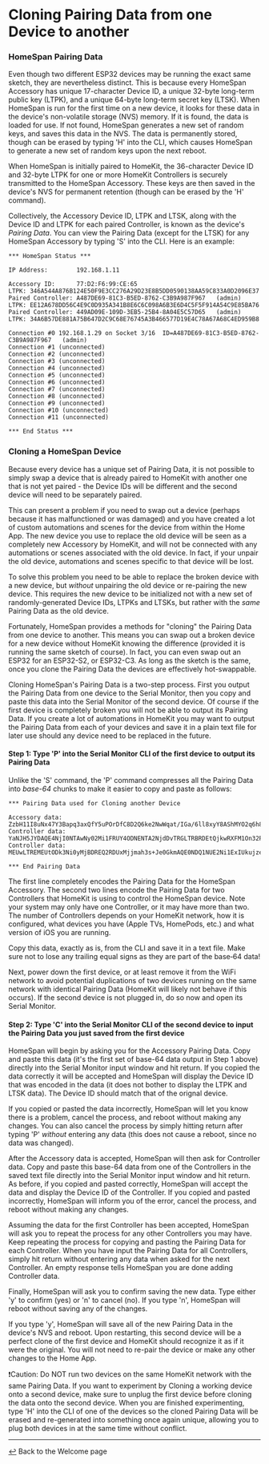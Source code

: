 # Cloning Pairing Data from one Device to another

### HomeSpan Pairing Data

Even though two different ESP32 devices may be running the exact same sketch, they are nevertheless distinct.  This is because every HomeSpan Accessory has unique 17-character Device ID, a unique 32-byte long-term public key (LTPK), and a unique 64-byte long-term secret key (LTSK).  When HomeSpan is run for the first time on a new device, it looks for these data in the device's non-volatile storage (NVS) memory.  If it is found, the data is loaded for use.  If not found, HomeSpan generates a new set of random keys, and saves this data in the NVS.  The data is permanently stored, though can be erased by typing 'H' into the CLI, which causes HomeSpan to generate a new set of random keys upon the next reboot.

When HomeSpan is initially paired to HomeKit, the 36-character Device ID and 32-byte LTPK for one or more HomeKit Controllers is securely transmitted to the HomeSpan Accessory.  These keys are then saved in the device's NVS for permanent retention (though can be erased by the 'H' command).

Collectively, the Accessory Device ID, LTPK and LTSK, along with the Device ID and LTPK for each paired Controller, is known as the device's *Pairing Data*.  You can view the Pairing Data (except for the LTSK) for any HomeSpan Accessory by typing 'S' into the CLI.  Here is an example:

```
*** HomeSpan Status ***

IP Address:        192.168.1.11

Accessory ID:      77:D2:F6:99:CE:65                               LTPK: 346A544A876B124E50F9E3CC276A29D23E8B5DD0590138AA59C833A0D2096E37
Paired Controller: A487DE69-81C3-B5ED-8762-C3B9A987F967   (admin)  LTPK: EE12A678DD56C4E9C0D935A341B8E6C6C098A6B3E6D4C5F5F914A54C9E85BA76
Paired Controller: 449AD09E-109D-3EB5-25B4-8A04E5C57D65   (admin)  LTPK: 34A6B57DE881A75B647D2C9C68E76745A3B466577D19E4C78A67A68C4ED959B8

Connection #0 192.168.1.29 on Socket 3/16  ID=A487DE69-81C3-B5ED-8762-C3B9A987F967   (admin)
Connection #1 (unconnected)
Connection #2 (unconnected)
Connection #3 (unconnected)
Connection #4 (unconnected)
Connection #5 (unconnected)
Connection #6 (unconnected)
Connection #7 (unconnected)
Connection #8 (unconnected)
Connection #9 (unconnected)
Connection #10 (unconnected)
Connection #11 (unconnected)

*** End Status ***
```

### Cloning a HomeSpan Device

Because every device has a unique set of Pairing Data, it is not possible to simply swap a device that is already paired to HomeKit with another one that is not yet paired - the Device IDs will be different and the second device will need to be separately paired.

This can present a problem if you need to swap out a device (perhaps because it has malfunctioned or was damaged) and you have created a lot of custom automations and scenes for the device from within the Home App.  The new device you use to replace the old device will be seen as a completely new Accessory by HomeKit, and will not be connected with any automations or scenes associated with the old device. In fact, if your unpair the old device, automations and scenes specific to that device will be lost.

To solve this problem you need to be able to replace the broken device with a new device, but *without* unpairing the old device or re-pairing the new device.  This requires the new device to be initialized not with a new set of randomly-generated Device IDs, LTPKs and LTSKs, but rather with the *same* Pairing Data as the old device.

Fortunately, HomeSpan provides a methods for "cloning" the Pairing Data from one device to another.  This means you can swap out a broken device for a new device without HomeKit knowing the difference (provided it is running the same sketch of course).  In fact, you can even swap out an ESP32 for an ESP32-S2, or ESP32-C3.  As long as the sketch is the same, once you clone the Pairing Data the devices are effectively hot-swappable.  

Cloning HomeSpan's Pairing Data is a two-step process.  First you output the Pairing Data from one device to the Serial Monitor, then you copy and paste this data into the Serial Monitor of the second device.  Of course if the first device is completely broken you will not be able to output its Pairing Data.  If you create a lot of automations in HomeKit you may want to output the Pairing Data from each of your devices and save it in a plain text file for later use should any device need to be replaced in the future.

#### Step 1: Type 'P' into the Serial Monitor CLI of the first device to output its Pairing Data

Unlike the 'S' command, the 'P' command compresses all the Pairing Data into *base-64* chunks to make it easier to copy and paste as follows:

```
*** Pairing Data used for Cloning another Device

Accessory data:  ZzbH11I8uNx47Y3Bapq3axQfY5uPOrDfC8D2Q6ke2NwWqat/IGa/6ll8xyY8AShMYO2q6h8gZr/qWXzHJjwBKExg7arqFnNsfXUjy43HgNzc6RDI6RjY6OTk6Q0U6NjUb7mHwbmWzrEWca+5frayfmp=
Controller data: YaNJH5JYDAQE4NjI0NTAwNy02Mi1FRUY4ODNENTA2NjdDvTRGLTRBRDEtQjkwRXFM1On32PKvumS+0YgVMaEo53X/TYNzg==
Controller data: MEUwLTREMEUtODk3Ni0yMjBDREQ2RDUxMjjmah3s+Je0GkmAQE0NDQ1NUE2Ni1ExIUkujzeyWfCCRWol/xecsVkjAIYDRQ==

*** End Pairing Data
```

The first line completely encodes the Pairing Data for the HomeSpan Accessory.  The second two lines encode the Pairing Data for two Controllers that HomeKit is using to control the HomeSpan device.  Note your system may only have one Controller, or it may have more than two.  The number of Controllers depends on your HomeKit network, how it is configured, what devices you have (Apple TVs, HomePods, etc.) and what version of iOS you are running.

Copy this data, exactly as is, from the CLI and save it in a text file.  Make sure not to lose any trailing equal signs as they are part of the base&#8209;64 data!

Next, power down the first device, or at least remove it from the WiFi network to avoid potential duplications of two devices running on the same network with identical Pairing Data (HomeKit will likely not behave if this occurs).  If the second device is not plugged in, do so now and open its Serial Monitor.

#### Step 2: Type 'C' into the Serial Monitor CLI of the second device to input the Pairing Data you just saved from the first device

HomeSpan will begin by asking you for the Accessory Pairing Data. Copy and paste this data (it's the first set of base-64 data output in Step 1 above) directly into the Serial Monitor input window and hit return.  If you copied the data correctly it will be accepted and HomeSpan will display the Device ID that was encoded in the data (it does not bother to display the LTPK and LTSK data).  The Device ID should match that of the orignal device.

If you copied or pasted the data incorrectly, HomeSpan will let you know there is a problem, cancel the process, and reboot without making any changes.  You can also cancel the process by simply hitting return after typing 'P' *without* entering any data (this does not cause a reboot, since no data was changed).

After the Accessory data is accepted, HomeSpan will then ask for Controller data.  Copy and paste this base-64 data from one of the Controllers in the saved text file directly into the Serial Monitor input window and hit return.  As before, if you copied and pasted correctly, HomeSpan will accept the data and display the Device ID of the Controller.  If you copied and pasted incorrectly, HomeSpan will inform you of the error, cancel the process, and reboot without making any changes.

Assuming the data for the first Controller has been accepted, HomeSpan will ask you to repeat the process for any other Controllers you may have.  Keep repeating the process for copying and pasting the Pairing Data for each Controller.  When you have input the Pairing Data for all Controllers, simply hit return without entering any data when asked for the next Controller.  An empty response tells HomeSpan you are done adding Controller data.

Finally, HomeSpan will ask you to confirm saving the new data.  Type either 'y' to confirm (yes) or 'n' to cancel (no).  If you type 'n', HomeSpan will reboot without saving any of the changes.

If you type 'y', HomeSpan will save all of the new Pairing Data in the device's NVS and reboot.  Upon restarting, this second device will be a perfect clone of the first device and HomeKit should recognize it as if it were the original.  You will not need to re-pair the device or make any other changes to the Home App. 
  
❗Caution: Do NOT run two devices on the same HomeKit network with the same Pairing Data.  If you want to experiment by Cloning a working device onto a second device, make sure to unplug the first device before cloning the data onto the second device.  When you are finished experimenting, type 'H' into the CLI of one of the devices so the cloned Pairing Data will be erased and re-generated into something once again unique, allowing you to plug both devices in at the same time without conflict.
  
---

[↩️](../README.md) Back to the Welcome page


